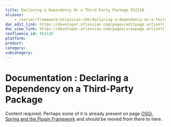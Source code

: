 ```yaml
---
title: Declaring a Dependency On a Third Party Package 852126
aliases:
    - /server/framework/atlassian-sdk/declaring-a-dependency-on-a-third-party-package-852126.html
dac_edit_link: https://developer.atlassian.com/pages/editpage.action?cjm=wozere&pageId=852126
dac_view_link: https://developer.atlassian.com/pages/viewpage.action?cjm=wozere&pageId=852126
confluence_id: 852126
platform:
product:
category:
subcategory:
---
```

# Documentation : Declaring a Dependency on a Third-Party Package

Content required. Perhaps some of it is already present on page [OSGi, Spring and the Plugin Framework](/server/framework/atlassian-sdk/852146.html) and should be moved from there to here.
















































































































































































































































































































